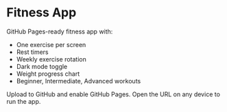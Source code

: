 # Fitness App

GitHub Pages-ready fitness app with:
- One exercise per screen
- Rest timers
- Weekly exercise rotation
- Dark mode toggle
- Weight progress chart
- Beginner, Intermediate, Advanced workouts

Upload to GitHub and enable GitHub Pages. Open the URL on any device to run the app.
